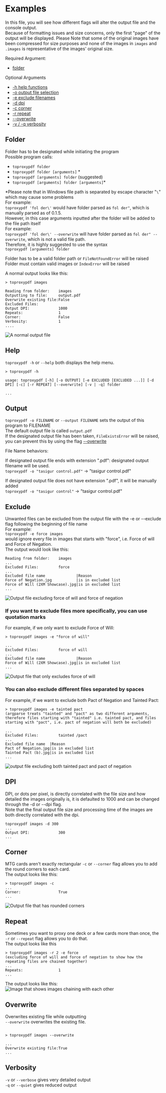 # Examples

In this file, you will see how different flags will alter the output file and the console output.  
Because of formatting issues and size concerns, only the first "page" of the output will be displayed. Please Note that some of the original images have been compressed for size purposes and none of the images in `images` and `.images` is representative of the images' original size.  

Required Argument:  

- [folder](#folder)  

Optional Arguments

- [-h help functions](#help)  
- [-o output file selection](#output)
- [-e exclude filenames](#exclude)
- [-d dpi](#dpi)
- [-c corner](#corner)
- [-r repeat](#repeat)
- [--overwrite](#overwrite)
- [-v / -q verbosity](#verbosity)

## Folder

Folder has to be designated while initiating the program  
Possible program calls:  

- `toproxypdf folder`
- `toproxypdf folder [arguments]`  *
- `toproxypdf [arguments] folder` (suggested)
- `toproxypdf [arguments] folder [arguments]`*

*Please note that in Windows file path is separated by escape character "`\`" which may cause some problems  
For example:  
`toproxypdf 'fol der\'` would have folder parsed as `fol der"`, which is manually parsed as of 0.1.5.  
However, in this case arguments inputted after the folder will be added to the  file path itself  
For example:  
`toproxypdf 'fol der\' --overwrite` will have folder parsed as `fol der" --overwrite`, which is not a valid file path.  
Therefore, it is highly suggested to use the syntax  
`toproxypdf [arguments] folder`

Folder has to be a valid folder path or `FileNotFoundError` will be raised  
Folder must contain valid images or `IndexError` will be raised  
  
  A normal output looks like this:  

```none
> toproxypdf images
 
Reading from folder:    images
Outputting to file:     output.pdf
Overwrite existing file:False
Excluded Files:
Output DPI:             1000
Repeats:                1
Corner:                 False
Verbosity:              1
....
  ```  

  ![A normal output file](.images/0.jpg)  

## Help

`toproxypdf -h`  or `--help` both displays the help menu.

```none
> toproxypdf -h

usage: toproxypdf [-h] [-o OUTPUT] [-e EXCLUDED [EXCLUDED ...]] [-d DPI] [-c] [-r REPEAT] [--overwrite] [-v | -q] folder

...
```

## Output

`toproxypdf -o FILENAME` or `--output FILENAME` sets the output of this program to FILENAME  
The default output file is called `output.pdf`  
If the designated output file has been taken, `FileExistsError` will be raised, you can prevent this by using the flag [--overwrite](#overwrite)  

File Name behaviors:  
  
If designated output file ends with extension ".pdf": designated output filename will be used.  
`toproxypdf -o "tasigur control.pdf"` -> "tasigur control.pdf"

If designated output file does not have extension ".pdf", it will be manually added  
`toproxypdf -o "tasigur control"` -> "tasigur control.pdf"

## Exclude

Unwanted files can be excluded from the output file with the -e or --exclude flag following the beginning of file name  
For example:  
`toproxypdf -e force images`  
would ignore every file in images that starts with "force", i.e. Force of will and Force of Negation.  
The output would look like this:

```None
Reading from folder:    images
...
Excluded Files:         force
...
Excluded file name              |Reason
Force of Negation.jpg           |is in excluded list
Force of Will (2XM Showcase).jpg|is in excluded list
...
```  

![Output file excluding force of will and force of negation](./.images/1.jpg)  

### If you want to exclude files more specifically, you can use quotation marks

For example, if we only want to exclude Force of Will:  

```None
> toproxypdf images -e "force of will"

...
Excluded Files:         force of will
...
Excluded file name              |Reason
Force of Will (2XM Showcase).jpg|is in excluded list
...
```

![Output file that only excludes force of will](./.images/2.jpg)  

### You can also exclude different files separated by spaces  

For example, if we want to exclude both Pact of Negation and Tainted Pact:  

```None
> toproxypdf images -e tainted pact
(argparse treats "tainted" and "pact" as two different arguments, therefore files starting with "tainted" i.e. tainted pact, and files starting with "pact", i.e. pact of negation will both be excluded)

...
Excluded Files:         tainted /pact
...
Excluded file name  |Reason
Pact of Negation.jpg|is in excluded list
Tainted Pact (b).jpg|is in excluded list
...
```

![output file excluding both tainted pact and pact of negation](./.images/3.jpg)

## DPI

DPI, or dots per pixel, is directly correlated with the file size and how detailed the images originally is, it is defaulted to 1000 and can be changed through the -d or --dpi flag.  
Note that the final output file size and processing time of the images are both directly correlated with the dpi.  

```None
toproxypdf images -d 300
...
Output DPI:             300
...
```

## Corner  

MTG cards aren't exactly rectangular `-c` or `--corner` flag allows you to add the round corners to each card.  
The output looks like this:  

```None
> toproxypdf images -c 
...
Corner:                 True
...
```  

![Output file that has rounded corners](.images/4.jpg)

## Repeat

Sometimes you want to proxy one deck or a few cards more than once, the `-r` or `--repeat` flag allows you to do that.  
The output looks like this

```None
> toproxypdf images -r 2 -e force 
(excluding force of will and force of negation to show how the repeating files are chained together)
...
Repeats:                1
...
```

The output looks like this:  
![Image that shows images chaining with each other](.images/5.jpg)  

## Overwrite

Overwrites existing file while outputting  
`--overwrite` overwrites the existing file.

```None

> toproxypdf images --overwrite  

...
Overwrite existing file:True
...
```

## Verbosity

`-v` or `--verbose` gives very detailed output  
`-q` or `--quiet` gives reduced output
